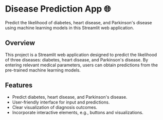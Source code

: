 # Disease Prediction App 🌐

Predict the likelihood of diabetes, heart disease, and Parkinson's disease using machine learning models in this Streamlit web application.



## Overview
This project is a Streamlit web application designed to predict the likelihood of three diseases: diabetes, heart disease, and Parkinson's disease. By entering relevant medical parameters, users can obtain predictions from the pre-trained machine learning models.

## Features
- Predict diabetes, heart disease, and Parkinson's disease.
- User-friendly interface for input and predictions.
- Clear visualization of diagnosis outcomes.
- Incorporate interactive elements, e.g., buttons and visualizations.






